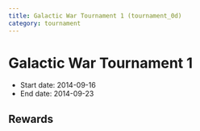 ```yaml
---
title: Galactic War Tournament 1 (tournament_0d)
category: tournament
---
```

# Galactic War Tournament 1

  * Start date: 2014-09-16
  * End date: 2014-09-23

## Rewards

